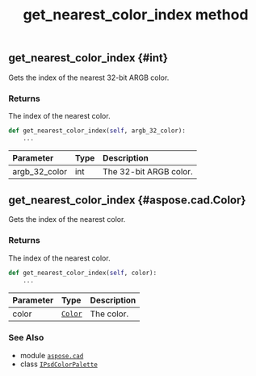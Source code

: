 ﻿---
title: get_nearest_color_index method
second_title: Aspose.CAD for Python via .NET API References
description: 
type: docs
weight: 40
url: /aspose.cad/ipsdcolorpalette/get_nearest_color_index/
is_root: false
---

## get_nearest_color_index {#int}

Gets the index of the nearest 32-bit ARGB color.


### Returns 


The index of the nearest color.


```python
def get_nearest_color_index(self, argb_32_color):
    ...
```


| Parameter | Type | Description |
| :- | :- | :- |
| argb_32_color | int | The 32-bit ARGB color. |


## get_nearest_color_index {#aspose.cad.Color}

Gets the index of the nearest color.


### Returns 


The index of the nearest color.


```python
def get_nearest_color_index(self, color):
    ...
```


| Parameter | Type | Description |
| :- | :- | :- |
| color | [`Color`](/cad/python-net/aspose.cad/color) | The color. |



### See Also
* module [`aspose.cad`](../../)
* class [`IPsdColorPalette`](/cad/python-net/aspose.cad/ipsdcolorpalette)
